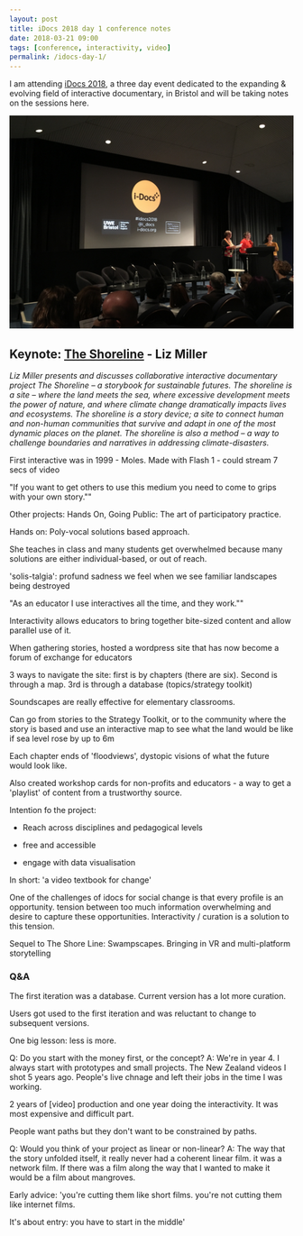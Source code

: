 ```yaml
---
layout: post
title: iDocs 2018 day 1 conference notes
date: 2018-03-21 09:00
tags: [conference, interactivity, video]
permalink: /idocs-day-1/
---
```


I am attending [iDocs 2018](https://idocs2018.dcrc.org.uk/), a three day event dedicated to the expanding & evolving field of interactive documentary, in Bristol and will be taking notes on the sessions here.

![](/images/i-docs/opening.jpg)

## Keynote: [The Shoreline](http://theshorelineproject.org/) - Liz Miller

_Liz Miller presents and discusses collaborative interactive documentary project The Shoreline – a storybook for sustainable
futures. The shoreline is a site – where the land meets the sea, where excessive development meets the power of nature, and where climate change dramatically impacts lives and ecosystems. The shoreline is a story device; a site to connect human and non-human communities that survive and adapt in one of the most dynamic places on the planet. The shoreline is also a method – a way to challenge boundaries and narratives in addressing climate-disasters._

First interactive was in 1999 - Moles. Made with Flash 1 - could stream 7 secs of video

"If you want to get others to use this medium you need to come to grips with your own story.""

Other projects: Hands On, Going Public: The art of participatory practice.

Hands on: Poly-vocal solutions based approach.

She teaches in class and many students get overwhelmed because many solutions are either individual-based, or out of reach.

'solis-talgia': profund sadness we feel when we see familiar landscapes being destroyed

"As an educator I use interactives all the time, and they work.""

Interactivity allows educators to bring together bite-sized content and allow parallel use of it.

When gathering stories, hosted a wordpress site that has now become a forum of exchange for educators

3 ways to navigate the site: first is by chapters (there are six). Second is through a map. 3rd is through a database (topics/strategy toolkit)

Soundscapes are really effective for elementary classrooms.

Can go from stories to the Strategy Toolkit, or to the community where the story is based and use an interactive map to see what the land would be like if sea level rose by up to 6m

Each chapter ends of 'floodviews', dystopic visions of what the future would look like. 

Also created workshop cards for non-profits and educators - a way to get a 'playlist' of content from a trustworthy source.

Intention fo the project:

- Reach across disciplines and pedagogical levels

- free and accessible

- engage with data visualisation

In short: 'a video textbook for change'

One of the challenges of idocs for social change is that every profile is an opportunity. tension between too much information overwhelming and desire to capture these opportunities. Interactivity / curation is a solution to this tension. 

Sequel to The Shore Line: Swampscapes. Bringing in VR and multi-platform storytelling

### Q&A

The first iteration was a database. Current version has a lot more curation.

Users got used to the first iteration and was reluctant to change to subsequent versions.

One big lesson: less is more.

Q: Do you start with the money first, or the concept?
A: We're in year 4. I always start with prototypes and small projects. The New Zealand videos I shot 5 years ago. People's live chnage and left their jobs in the time I was working. 

2 years of [video] production and one year doing the interactivity. It was most expensive and difficult part. 

People want paths but they don't want to be constrained by paths.

Q: Would you think of your project as linear or non-linear?
A: The way that the story unfolded itself, it really never had a coherent linear film. it was a network film. If there was a film along the way that I wanted to make it would be a film about mangroves.

Early advice: 'you're cutting them like short films. you're not cutting them like internet films.

It's about entry: you have to start in the middle'